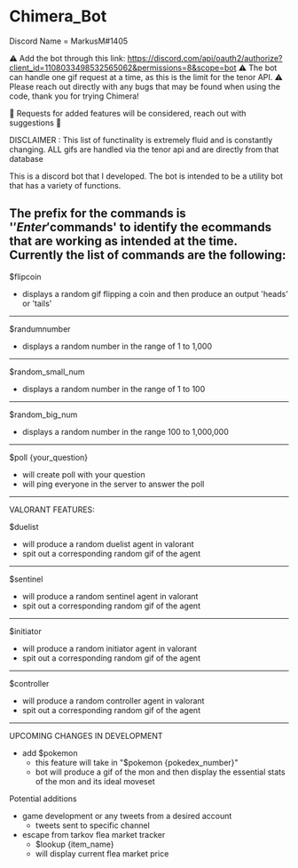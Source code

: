 # Chimera_Bot
Discord Name = MarkusM#1405

⚠️ Add the bot through this link: https://discord.com/api/oauth2/authorize?client_id=1108033498532565062&permissions=8&scope=bot
⚠️ The bot can handle one gif request at a time, as this is the limit for the tenor API.
⚠️ Please reach out directly with any bugs that may be found when using the code, thank you for trying Chimera!

🤠 Requests for added features will be considered, reach out with suggestions 🤙

DISCLAIMER : This list of functinality is extremely fluid and is constantly changing. ALL gifs are handled via the tenor api and are directly from that database

This is a discord bot that I developed.
The bot is intended to be a utility bot that has a variety of functions. 


The prefix for the commands is '$'
Enter '$commands' to identify the ecommands that are working as intended at the time.
Currently the list of commands are the following:
------------
$flipcoin
  - displays a random gif flipping a coin and then produce an output 'heads' or 'tails'
------------
$randumnumber
  - displays a random number in the range of 1 to 1,000
------------
$random_small_num
  - displays a random number in the range of 1 to 100
------------
$random_big_num
  - displays a random number in the range 100 to 1,000,000
------------
$poll {your_question}
  - will create poll with your question 
  - will ping everyone in the server to answer the poll


------------
VALORANT FEATURES:

$duelist
  - will produce a random duelist agent in valorant
  - spit out a corresponding random gif of the agent
------------
$sentinel
  - will produce a random sentinel agent in valorant
  - spit out a corresponding random gif of the agent
------------
$initiator
  - will produce a random initiator agent in valorant
  - spit out a corresponding random gif of the agent
------------
$controller
  - will produce a random controller agent in valorant
  - spit out a corresponding random gif of the agent
------------
  
UPCOMING CHANGES IN DEVELOPMENT

- add $pokemon 
    - this feature will take in "$pokemon {pokedex_number}"
    - bot will produce a gif of the mon and then display the essential stats of the mon and its ideal moveset
    
Potential additions
  - game development or any tweets from a desired account
      - tweets sent to specific channel
  - escape from tarkov flea market tracker
      - $lookup {item_name}
      - will display current flea market price 

          







